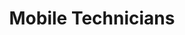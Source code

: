 ---
title: "Mobile Technicians"
url: /aberdeen/mobile-technicians-george-street/
shop: mobile phone
---
